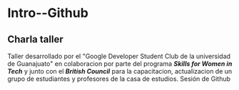 # Intro--Github

## Charla taller

 Taller desarrollado por el "Google Developer Student Club de la universidad de Guanajuato" en colaboracion por parte del programa  _**Skills for Women in Tech**_ y junto con el _**British Council**_ para la capacitacion, actualizacion de un grupo de estudiantes y profesores de la casa de estudios. 
 Sesión de Github
